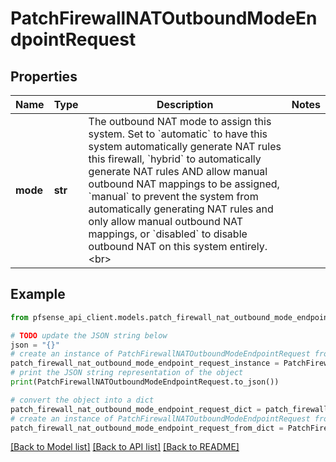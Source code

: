 # PatchFirewallNATOutboundModeEndpointRequest


## Properties

Name | Type | Description | Notes
------------ | ------------- | ------------- | -------------
**mode** | **str** | The outbound NAT mode to assign this system. Set to &#x60;automatic&#x60; to have this system automatically generate NAT rules this firewall, &#x60;hybrid&#x60; to automatically generate NAT rules AND allow manual outbound NAT mappings to be assigned, &#x60;manual&#x60; to prevent the system from automatically generating NAT rules and only allow manual outbound NAT mappings, or &#x60;disabled&#x60; to disable outbound NAT on this system entirely.&lt;br&gt; | 

## Example

```python
from pfsense_api_client.models.patch_firewall_nat_outbound_mode_endpoint_request import PatchFirewallNATOutboundModeEndpointRequest

# TODO update the JSON string below
json = "{}"
# create an instance of PatchFirewallNATOutboundModeEndpointRequest from a JSON string
patch_firewall_nat_outbound_mode_endpoint_request_instance = PatchFirewallNATOutboundModeEndpointRequest.from_json(json)
# print the JSON string representation of the object
print(PatchFirewallNATOutboundModeEndpointRequest.to_json())

# convert the object into a dict
patch_firewall_nat_outbound_mode_endpoint_request_dict = patch_firewall_nat_outbound_mode_endpoint_request_instance.to_dict()
# create an instance of PatchFirewallNATOutboundModeEndpointRequest from a dict
patch_firewall_nat_outbound_mode_endpoint_request_from_dict = PatchFirewallNATOutboundModeEndpointRequest.from_dict(patch_firewall_nat_outbound_mode_endpoint_request_dict)
```
[[Back to Model list]](../README.md#documentation-for-models) [[Back to API list]](../README.md#documentation-for-api-endpoints) [[Back to README]](../README.md)


